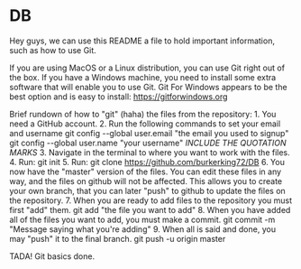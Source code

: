 # DB
Hey guys, we can use this README a file to hold important information, such as how to use Git.

If you are using MacOS or a Linux distribution, you can use Git right out of the box. If you have a Windows machine, you need to install some extra software that will enable you to use Git.
Git For Windows appears to be the best option and is easy to install: https://gitforwindows.org

Brief rundown of how to "git" (haha) the files from the repository:
	1. You need a GitHub account.
	2. Run the following commands to set your email and username
		git config --global user.email "the email you used to signup"
		git config --global user.name "your username"
		*INCLUDE THE QUOTATION MARKS*
	3. Navigate in the terminal to where you want to work with the files.
	4. Run:
		git init
	5. Run:
		git clone https://github.com/burkerking72/DB
	6. You now have the "master" version of the files. You can edit these files in any way, and the files on github will not be affected. This allows you to create your own branch, that you can later "push" to github to update the files on the repository.
	7. When you are ready to add files to the repository you must first "add" them.
		git add "the file you want to add"
	8. When you have added all of the files you want to add, you must make a commit.
		git commit -m "Message saying what you're adding"
	9. When all is said and done, you may "push" it to the final branch.
		git push -u origin master
	
TADA! Git basics done.
